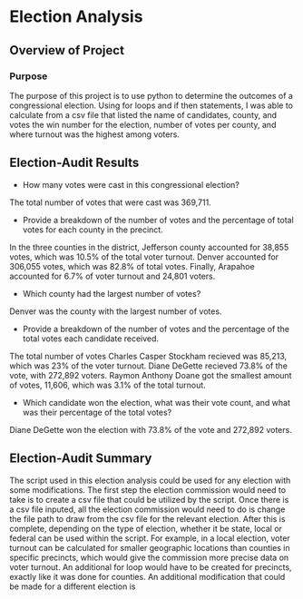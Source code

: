 # Election Analysis

## Overview of Project

### Purpose

The purpose of this project is to use python to determine the outcomes of a congressional election. Using for loops and if then statements, I was able to calculate from a csv file that listed the name of candidates, county, and votes the win number for the election, number of votes per county, and where turnout was the highest among voters.

## Election-Audit Results

* How many votes were cast in this congressional election?

The total number of votes that were cast was 369,711.
* Provide a breakdown of the number of votes and the percentage of total votes for each county in the precinct.

In the three counties in the district, Jefferson county accounted for 38,855 votes, which was 10.5% of the total voter turnout. Denver accounted for 306,055 votes, which was 82.8% of total votes. Finally, Arapahoe accounted for 6.7% of voter turnout and 24,801 voters. 

* Which county had the largest number of votes?

Denver was the county with the largest number of votes. 

* Provide a breakdown of the number of votes and the percentage of the total votes each candidate received.

The total number of votes Charles Casper Stockham recieved was 85,213, which was 23% of the voter turnout. Diane DeGette recieved 73.8% of the vote, with 272,892 voters. Raymon Anthony Doane got the smallest amount of votes, 11,606, which was 3.1% of the total turnout. 

* Which candidate won the election, what was their vote count, and what was their percentage of the total votes?

Diane DeGette won the election with 73.8% of the vote and 272,892 voters.

## Election-Audit Summary

The script used in this election analysis could be used for any election with some modifications. The first step the election commission would need to take is to create a csv file that could be utilized by the script. Once there is a csv file inputed, all the election commission would need to do is change the file path to draw from the csv file for the relevant election. After this is complete, depending on the type of election, whether it be state, local or federal can be used within the script. For example, in a local election, voter turnout can be calculated for smaller geographic locations than counties in specific precincts, which would give the commission more precise data on voter turnout. An additional for loop would have to be created for precincts, exactly like it was done for counties. An additional modification that could be made for a different election is 


